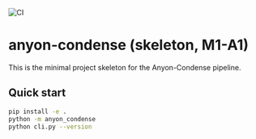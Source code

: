 ![CI](https://github.com/GuoChencheng/anyon-condense/actions/workflows/ci.yml/badge.svg)

# anyon-condense (skeleton, M1-A1)

This is the minimal project skeleton for the Anyon-Condense pipeline.

## Quick start
```bash
pip install -e .
python -m anyon_condense
python cli.py --version
```

